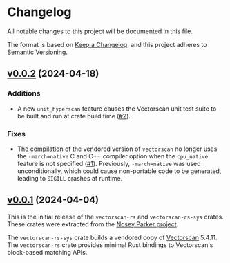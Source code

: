 # Changelog

All notable changes to this project will be documented in this file.

The format is based on [Keep a Changelog](https://keepachangelog.com/en/1.1.0/),
and this project adheres to [Semantic Versioning](https://semver.org/spec/v2.0.0.html).


## [v0.0.2](https://github.com/bradlarsen/vectorscan-rs/releases/v0.0.2) (2024-04-18)

### Additions

- A new `unit_hyperscan` feature causes the Vectorscan unit test suite to be built and run at crate build time ([#2](https://github.com/bradlarsen/vectorscan-rs/pulls/2)).

### Fixes

- The compilation of the vendored version of `vectorscan` no longer uses the `-march=native` C and C++ compiler option when the `cpu_native` feature is not specified ([#1](https://github.com/bradlarsen/vectorscan-rs/pulls/1)).
  Previously, `-march=native` was used unconditionally, which could cause non-portable code to be generated, leading to `SIGILL` crashes at runtime.


## [v0.0.1](https://github.com/bradlarsen/vectorscan-rs/releases/v0.0.1) (2024-04-04)

This is the initial release of the `vectorscan-rs` and `vectorscan-rs-sys` crates.
These crates were extracted from the [Nosey Parker project](https://github.com/praetorian-inc/noseyparker).

The `vectorscan-rs-sys` crate builds a vendored copy of [Vectorscan](https://github.com/Vectorcamp/vectorscan) 5.4.11.
The `vectorscan-rs` crate provides minimal Rust bindings to Vectorscan's block-based matching APIs.
